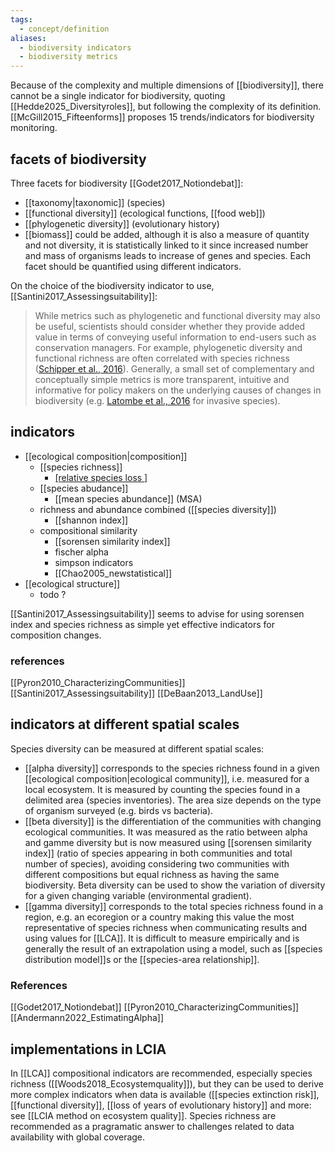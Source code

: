 ```yaml
---
tags:
  - concept/definition
aliases:
  - biodiversity indicators
  - biodiversity metrics
---
```

Because of the complexity and multiple dimensions of [[biodiversity]], there cannot be a single indicator for biodiversity, quoting [[Hedde2025_Diversityroles]], but following the complexity of its definition.
[[McGill2015_Fifteenforms]]  proposes 15 trends/indicators for biodiversity monitoring.
## facets of biodiversity
Three facets for biodiversity [[Godet2017_Notiondebat]]:
- [[taxonomy|taxonomic]] (species)
- [[functional diversity]] (ecological functions, [[food web]])
- [[phylogenetic diversity]] (evolutionary history)
- [[biomass]] could be added, although it is also a measure of quantity and not diversity, it is statistically linked to it since increased number and mass of organisms leads to increase of genes and species.
Each facet should be quantified using different indicators.

On the choice of the biodiversity indicator to use, [[Santini2017_Assessingsuitability]]:
> While metrics such as phylogenetic and functional diversity may also be useful, scientists should consider whether they provide added value in terms of conveying useful information to end-users such as conservation managers. For example, phylogenetic diversity and functional richness are often correlated with species richness ([Schipper et al., 2016](https://www.sciencedirect.com/science/article/pii/S0006320716303305?ref=pdf_download&fr=RR-2&rr=935e09b06db3d159#bb0275)). Generally, a small set of complementary and conceptually simple metrics is more transparent, intuitive and informative for policy makers on the underlying causes of changes in biodiversity (e.g. [Latombe et al., 2016](https://www.sciencedirect.com/science/article/pii/S0006320716303305?ref=pdf_download&fr=RR-2&rr=935e09b06db3d159#bb0175) for invasive species).
## indicators
- [[ecological composition|composition]]
	- [[species richness]]
		- [[relative species loss ]](PDF)
	- [[species abudance]]
		- [[mean species abundance]] (MSA)
	- richness and abundance combined ([[species diversity]])
		- [[shannon index]]
	- compositional similarity
		- [[sorensen similarity index]]
		- fischer alpha
		- simpson indicators
		- [[Chao2005_newstatistical]]
- [[ecological structure]]
	- todo ?

[[Santini2017_Assessingsuitability]] seems to advise for using sorensen index and species richness as simple yet effective indicators for composition changes.
### references
[[Pyron2010_CharacterizingCommunities]]
[[Santini2017_Assessingsuitability]]
[[DeBaan2013_LandUse]]
## indicators at different spatial scales
Species diversity can be measured at different spatial scales:
- [[alpha diversity]] corresponds to the species richness found in a given [[ecological composition|ecological community]], i.e. measured for a local ecosystem. It is measured by counting the species found in a delimited area (species inventories). The area size depends on the type of organism surveyed (e.g. birds vs bacteria).
- [[beta diversity]] is the differentiation of the communities with changing ecological communities. It was measured as the ratio between alpha and gamme diversity but is now measured using [[sorensen similarity index]] (ratio of species appearing in both communities and total number of species), avoiding considering two communities with different compositions but equal richness as having the same biodiversity. Beta diversity can be used to show the variation of diversity for a given changing variable (environmental gradient).
- [[gamma diversity]] corresponds to the total species richness found in a region, e.g. an ecoregion or a country making this value the most representative of species richness when communicating results and using values for [[LCA]]. It is difficult to measure empirically and is generally the result of an extrapolation using a model, such as [[species distribution model]]s or the [[species-area relationship]].

### References
[[Godet2017_Notiondebat]]
[[Pyron2010_CharacterizingCommunities]]
[[Andermann2022_EstimatingAlpha]]
## implementations in LCIA
In [[LCA]] compositional indicators are recommended, especially species richness ([[Woods2018_Ecosystemquality]]), but they can be used to derive more complex indicators when data is available ([[species extinction risk]], [[functional diversity]], [[loss of years of evolutionary history]] and more: see [[LCIA method on ecosystem quality]].
Species richness are recommended as a pragramatic answer to challenges related to data availability with global coverage.